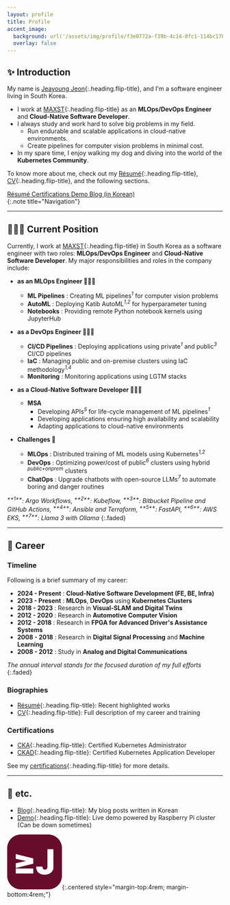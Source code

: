 ```yaml
---
layout: profile
title: Profile
accent_image: 
  background: url('/assets/img/profile/f3e0772a-f39b-4c14-8fc1-114bc1780d10.jpg') center/cover
  overlay: false
---
```



## ✨ Introduction

My name is [Jeayoung Jeon]{:.heading.flip-title}, and I'm a software engineer living in South Korea.

- I work at [MAXST]{:.heading.flip-title} as an **MLOps/DevOps Engineer** and **Cloud-Native Software Developer**.
- I always study and work hard to solve big problems in my field.
    - Run endurable and scalable applications in cloud-native environments.
    - Create pipelines for computer vision problems in minimal cost.
- In my spare time, I enjoy walking my dog and diving into the world of the **Kubernetes Community**.

To know more about me, check out my [Résumé]{:.heading.flip-title}, [CV]{:.heading.flip-title}, and the following sections.

<div class="screen-only">
  <a href="/profile/resume" class="btn btn-sm btn-primary mt1">
    <small class="icon-briefcase"></small>
    Résumé
  </a>
  <!-- <a href="/profile/cv" class="btn btn-sm btn-primary mt1">
    <small class="icon-scholar"></small>
    CV
  </a> -->
  <a href="/certifications" class="btn btn-sm btn-primary mt1">
    <small class="icon-checkmark"></small>
    Certifications
  </a>
  <a href="https://app.jyje.live" class="btn btn-sm btn-primary mt1">
    <small class="icon-wrench"></small>
    Demo
  </a>
  <a href="https://blog.jyje.live" class="btn btn-sm btn-primary mt1">
    <small class="icon-bubble"></small>
    Blog (in Korean)
  </a>
</div>
{:.note title="Navigation"}

---

## 🧑🏼‍💻 Current Position

Currently, I work at [MAXST]{:.heading.flip-title} in South Korea as a software engineer with two roles: **MLOps/DevOps Engineer** and **Cloud-Native Software Developer**. My major responsibilities and roles in the company include:

- **as an MLOps Engineer 👨🏼‍🔬**
    - <span class="emph btn-inline btn-primary">**ML Pipelines**</span> : Creating ML pipelines<sup>*1*</sup> for computer vision problems
    - <span class="emph btn-inline btn-primary">**AutoML**</span> : Deploying Katib AutoML<sup>*1,2*</sup> for hyperparameter tuning
    - <span class="emph btn-inline btn-primary">**Notebooks**</span> : Providing remote Python notebook kernels using JupyterHub

- **as a DevOps Engineer 🧑🏼‍🔧**
    - <span class="emph btn-inline btn-primary">**CI/CD Pipelines**</span> : Deploying applications using private<sup>*1*</sup> and public<sup>*3*</sup> CI/CD pipelines
    - <span class="emph btn-inline btn-primary">**IaC**</span> : Managing public and on-premise clusters using IaC methodology<sup>*1,4*</sup>
    - <span class="emph btn-inline btn-primary">**Monitoring**</span> : Monitoring applications using LGTM stacks

- **as a Cloud-Native Software Developer 🧑🏼‍💻**
    - <span class="emph btn-inline btn-primary">**MSA**</span>
        - Developing APIs<sup>*5*</sup> for life-cycle management of ML pipelines<sup>*1*</sup> 
        - Developing applications ensuring high availability and scalability
        - Adapting applications to cloud-native environments

- **Challenges 🧐**
    - <span class="emph btn-inline btn-primary">**MLOps**</span> : Distributed training of ML models using Kubernetes<sup>*1,2*</sup>
    - <span class="emph btn-inline btn-primary">**DevOps**</span> : Optimizing power/cost of public<sup>*6*</sup> clusters using hybrid <sup>*public+onprem*</sup> clusters
    - <span class="emph btn-inline btn-primary">**ChatOps**</span> : Upgrade chatbots with open-source LLMs<sup>*7*</sup> to automate boring and danger routines

<i>
  <sup>**1**</sup>: Argo Workflows,
  <sup>**2**</sup>: Kubeflow,
  <sup>**3**</sup>: Bitbucket Pipeline and GitHub Actions,
  <sup>**4**</sup>: Ansible and Terraform,
  <sup>**5**</sup>: FastAPI,
  <sup>**6**</sup>: AWS EKS,
  <sup>**7**</sup>: Llama 3 with Ollama
</i>
{:.faded}

---

## 💼 Career

### Timeline

Following is a brief summary of my career:

- <span class="emph btn-inline btn-primary">**2024 - Present**</span> : **Cloud-Native Software Development (FE, BE, Infra)**
- <span class="emph btn-inline btn-primary">**2023 - Present**</span> : **MLOps**, **DevOps** using **Kubernetes Clusters**
- <span class="emph btn-inline btn-primary">**2018 - 2023**</span> : Research in **Visual-SLAM and Digital Twins**
- <span class="emph btn-inline btn-primary">**2012 - 2020**</span> : Research in **Automotive Computer Vision**
- <span class="emph btn-inline btn-primary">**2012 - 2018**</span> : Research in **FPGA for Advanced Driver's Assistance Systems** 
- <span class="emph btn-inline btn-primary">**2008 - 2018**</span> : Research in **Digital Signal Processing** and **Machine Learning**
- <span class="emph btn-inline btn-primary">**2008 - 2012**</span> : Study in **Analog and Digital Communications**

*The annual interval stands for the focused duration of my full efforts*
{:.faded}

### Biographies

- [Résumé]{:.heading.flip-title}: Recent highlighted works
- [CV]{:.heading.flip-title}: Full description of my career and training

### Certifications

- [CKA](../certifications/cka-certified-kubernetes-administrator){:.heading.flip-title}: Certified Kubernetes Administrator
- [CKAD](../certifications/ckad-certified-kubernetes-application-developer){:.heading.flip-title}: Certified Kubernetes Application Developer

See my [certifications]{:.heading.flip-title} for more details.


---

## 📜 etc.

- [Blog]{:.heading.flip-title}: My blog posts written in Korean
- [Demo]{:.heading.flip-title}: Live demo powered by Raspberry Pi cluster (Can be down sometimes)

![Logo of this site](../assets/icons/icon-128x128.png){:.centered style="margin-top:4rem; margin-bottom:4rem;"}

[Jeayoung Jeon]: https://www.linkedin.com/in/jyje "LinkedIn Profile"
[Profile]: / "my-profile --verbose"
[Résumé]: /profile/resume "my-profile resume"
[Curriculum Vitae]: /profile/cv "my-profile cv"
[CV]: cv "my-profile cv"
[Certifications]: ../certifications
[Works]: ../works
[Articles]: ../articles
[Blog]: https://blog.jyje.live "My blog"
[MAXST]: https://www.linkedin.com/company/maxst "LinkedIn profile of MAXST Co., Ltd."
[Demo]: https://app.jyje.live "Demo"

[Mail]: mailto:jyjeon+portfolio@outlook.com?subject=To&nbsp;Jeayoung&nbsp;Jeon